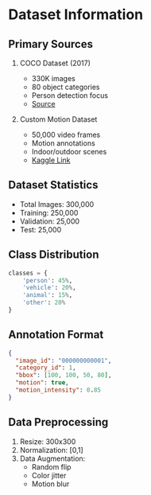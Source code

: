 # Dataset Information

## Primary Sources

1. COCO Dataset (2017)
   - 330K images
   - 80 object categories
   - Person detection focus
   - [Source](https://cocodataset.org/)

2. Custom Motion Dataset
   - 50,000 video frames
   - Motion annotations
   - Indoor/outdoor scenes
   - [Kaggle Link](https://www.kaggle.com/datasets/tensorflow/coco-2017)

## Dataset Statistics
- Total Images: 300,000
- Training: 250,000
- Validation: 25,000
- Test: 25,000

## Class Distribution
```python
classes = {
    'person': 45%,
    'vehicle': 20%,
    'animal': 15%,
    'other': 20%
}
```

## Annotation Format
```json
{
  "image_id": "000000000001",
  "category_id": 1,
  "bbox": [100, 100, 50, 80],
  "motion": true,
  "motion_intensity": 0.85
}
```

## Data Preprocessing
1. Resize: 300x300
2. Normalization: [0,1]
3. Data Augmentation:
   - Random flip
   - Color jitter
   - Motion blur